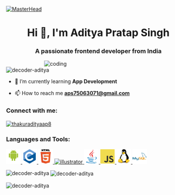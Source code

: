 [![MasterHead](https://media.licdn.com/dms/image/C4E12AQFCW1WDUb8Ipg/article-cover_image-shrink_720_1280/0/1645456014612?e=2147483647&v=beta&t=fHvWJVG85uTIXkFcLNVKUAiWWO3dwyvHhFB-tJCJWZ4)](https://rishavchanda.io)
<h1 align="center">Hi 👋, I'm Aditya Pratap Singh</h1>
<h3 align="center">A passionate frontend developer from India</h3>
<img align="right" alt="coding" width="400" src="https://media.tenor.com/gTg8ZSZMR6YAAAAM/scaler-create-impact.gif">

<p align="left"> <img src="https://komarev.com/ghpvc/?username=decoder-aditya&label=Profile%20views&color=0e75b6&style=flat" alt="decoder-aditya" /> </p>

- 🌱 I’m currently learning **App Development**

- 📫 How to reach me **aps75063071@gmail.com**

<h3 align="left">Connect with me:</h3>
<p align="left">
<a href="https://instagram.com/thakuradityaap8" target="blank"><img align="center" src="https://raw.githubusercontent.com/rahuldkjain/github-profile-readme-generator/master/src/images/icons/Social/instagram.svg" alt="thakuradityaap8" height="30" width="40" /></a>
</p>

<h3 align="left">Languages and Tools:</h3>
<p align="left"> <a href="https://developer.android.com" target="_blank" rel="noreferrer"> <img src="https://raw.githubusercontent.com/devicons/devicon/master/icons/android/android-original-wordmark.svg" alt="android" width="40" height="40"/> </a> <a href="https://www.cprogramming.com/" target="_blank" rel="noreferrer"> <img src="https://raw.githubusercontent.com/devicons/devicon/master/icons/c/c-original.svg" alt="c" width="40" height="40"/> </a> <a href="https://www.w3.org/html/" target="_blank" rel="noreferrer"> <img src="https://raw.githubusercontent.com/devicons/devicon/master/icons/html5/html5-original-wordmark.svg" alt="html5" width="40" height="40"/> </a> <a href="https://www.adobe.com/in/products/illustrator.html" target="_blank" rel="noreferrer"> <img src="https://www.vectorlogo.zone/logos/adobe_illustrator/adobe_illustrator-icon.svg" alt="illustrator" width="40" height="40"/> </a> <a href="https://www.java.com" target="_blank" rel="noreferrer"> <img src="https://raw.githubusercontent.com/devicons/devicon/master/icons/java/java-original.svg" alt="java" width="40" height="40"/> </a> <a href="https://developer.mozilla.org/en-US/docs/Web/JavaScript" target="_blank" rel="noreferrer"> <img src="https://raw.githubusercontent.com/devicons/devicon/master/icons/javascript/javascript-original.svg" alt="javascript" width="40" height="40"/> </a> <a href="https://www.linux.org/" target="_blank" rel="noreferrer"> <img src="https://raw.githubusercontent.com/devicons/devicon/master/icons/linux/linux-original.svg" alt="linux" width="40" height="40"/> </a> <a href="https://www.mysql.com/" target="_blank" rel="noreferrer"> <img src="https://raw.githubusercontent.com/devicons/devicon/master/icons/mysql/mysql-original-wordmark.svg" alt="mysql" width="40" height="40"/> </a> </p>

<p><img align="left" src="https://github-readme-stats.vercel.app/api/top-langs?username=decoder-aditya&show_icons=true&locale=en&layout=compact" alt="decoder-aditya" /></p>

<p>&nbsp;<img align="center" src="https://github-readme-stats.vercel.app/api?username=decoder-aditya&show_icons=true&locale=en" alt="decoder-aditya" /></p>

<p><img align="center" src="https://github-readme-streak-stats.herokuapp.com/?user=decoder-aditya&" alt="decoder-aditya" /></p>
